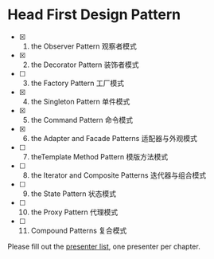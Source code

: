 # Head First Design Pattern

 - [x] 1. the Observer Pattern 观察者模式
 - [x] 2. the Decorator Pattern 装饰者模式
 - [ ] 3. the Factory Pattern 工厂模式
 - [x] 4. the Singleton Pattern 单件模式
 - [x] 5. the Command Pattern 命令模式
 - [x] 6. the Adapter and Facade Patterns 适配器与外观模式
 - [ ] 7. theTemplate Method Pattern 模版方法模式
 - [ ] 8. the Iterator and Composite Patterns 迭代器与组合模式
 - [ ] 9. the State Pattern 状态模式
 - [ ] 10. the Proxy Pattern 代理模式
 - [ ] 11. Compound Patterns 复合模式

Please fill out the [presenter list](https://docs.google.com/spreadsheets/d/1L1sKpyhTEuSj9oeivEiZ3RyX_igH-fCN5esGVHiJSVU/edit?usp=sharing), one presenter per chapter.
